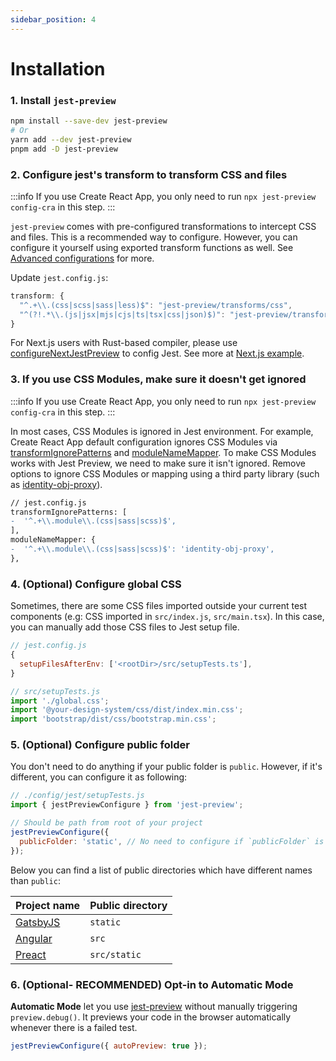 ```yaml
---
sidebar_position: 4
---
```


# Installation

### 1. Install `jest-preview`

```bash
npm install --save-dev jest-preview
# Or
yarn add --dev jest-preview
pnpm add -D jest-preview
```

### 2. Configure jest's transform to transform CSS and files

:::info
If you use Create React App, you only need to run `npx jest-preview config-cra` in this step.
:::

`jest-preview` comes with pre-configured transformations to intercept CSS and files. This is a recommended way to configure. However, you can configure it yourself using exported transform functions as well. See [Advanced configurations](#advanced-configurations) for more.

Update `jest.config.js`:

```js
transform: {
  "^.+\\.(css|scss|sass|less)$": "jest-preview/transforms/css",
  "^(?!.*\\.(js|jsx|mjs|cjs|ts|tsx|css|json)$)": "jest-preview/transforms/file",
}
```

For Next.js users with Rust-based compiler, please use [configureNextJestPreview](/docs/api/configureNextJestPreview) to config Jest. See more at [Next.js example](https://github.com/nvh95/jest-preview/tree/main/examples/nextjs).

### 3. If you use CSS Modules, make sure it doesn't get ignored

:::info
If you use Create React App, you only need to run `npx jest-preview config-cra` in this step.
:::

In most cases, CSS Modules is ignored in Jest environment. For example, Create React App default configuration ignores CSS Modules via [transformIgnorePatterns](https://github.com/facebook/create-react-app/blob/63bba07d584a769cfaf7699e0aab92ed99c3c57e/packages/react-scripts/scripts/utils/createJestConfig.js#L53) and [moduleNameMapper](https://github.com/facebook/create-react-app/blob/63bba07d584a769cfaf7699e0aab92ed99c3c57e/packages/react-scripts/scripts/utils/createJestConfig.js#L58). To make CSS Modules works with Jest Preview, we need to make sure it isn't ignored. Remove options to ignore CSS Modules or mapping using a third party library (such as [identity-obj-proxy](https://github.com/keyz/identity-obj-proxy)).

```diff
// jest.config.js
transformIgnorePatterns: [
-  '^.+\\.module\\.(css|sass|scss)$',
],
moduleNameMapper: {
-  '^.+\\.module\\.(css|sass|scss)$': 'identity-obj-proxy',
},
```

### 4. (Optional) Configure global CSS

Sometimes, there are some CSS files imported outside your current test components (e.g: CSS imported in `src/index.js`, `src/main.tsx`). In this case, you can manually add those CSS files to Jest setup file.

```js
// jest.config.js
{
  setupFilesAfterEnv: ['<rootDir>/src/setupTests.ts'],
}
```

```js
// src/setupTests.js
import './global.css';
import '@your-design-system/css/dist/index.min.css';
import 'bootstrap/dist/css/bootstrap.min.css';
```

### 5. (Optional) Configure public folder

You don't need to do anything if your public folder is `public`. However, if it's different, you can configure it as following:

```js
// ./config/jest/setupTests.js
import { jestPreviewConfigure } from 'jest-preview';

// Should be path from root of your project
jestPreviewConfigure({
  publicFolder: 'static', // No need to configure if `publicFolder` is `public`
});
```

Below you can find a list of public directories which have different names than `public`:

<!-- Thanks msw for the idea https://github.com/mswjs/mswjs.io/blob/9f62d45a3740789cc4308ae1475027598541a007/docs/snippets/public-dir.mdx -->

| Project name                         | Public directory |
| ------------------------------------ | ---------------- |
| [GatsbyJS](https://www.gatsbyjs.org) | `static`         |
| [Angular](https://angular.io/)       | `src`            |
| [Preact](https://preactjs.com)       | `src/static`     |

### 6. (Optional- RECOMMENDED) Opt-in to Automatic Mode

**Automatic Mode** let you use [jest-preview](https://www.npmjs.com/package/jest-preview) without manually triggering `preview.debug()`. It previews your code in the browser automatically whenever there is a failed test.

```js
jestPreviewConfigure({ autoPreview: true });
```
